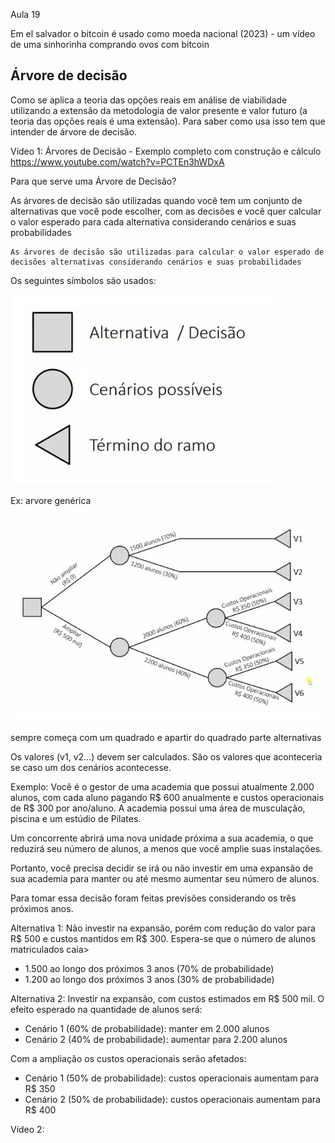 Aula 19

Em el salvador o bitcoin é usado como moeda nacional (2023) - um vídeo de uma sinhorinha comprando ovos com bitcoin

## Árvore de decisão 

Como se aplica a teoria das opções reais em análise de viabilidade utilizando a extensão da metodologia de valor presente e valor futuro (a teoria das opções reais é uma extensão). Para saber como usa isso tem que intender de árvore de decisão.

Vídeo 1: Árvores de Decisão - Exemplo completo com construção e cálculo https://www.youtube.com/watch?v=PCTEn3hWDxA

Para que serve uma Árvore de Decisão?

As árvores de decisão são utilizadas quando você tem um conjunto de alternativas que você pode escolher, com as decisões e você quer calcular o valor esperado para cada alternativa considerando cenários e suas probabilidades

```
As árvores de decisão são utilizadas para calcular o valor esperado de decisões alternativas considerando cenários e suas probabilidades
```

Os seguintes símbolos são usados:

<img src=".assets/simbologia.jpg">

Ex: arvore genérica

<img src=".assets/arv_gen.jpg">


sempre começa com um quadrado e apartir do quadrado parte alternativas

Os valores (v1, v2...) devem ser calculados. São os valores que aconteceria se caso um dos cenários acontecesse.

Exemplo: Você é o gestor de uma academia que possui atualmente 2.000 alunos, com cada aluno pagando R$ 600 anualmente e custos operacionais de R$ 300 por ano/aluno. A academia possui uma área de musculação, piscina e um estúdio de Pilates.

Um concorrente abrirá uma nova unidade próxima a sua academia, o que reduzirá seu número de alunos, a menos que você amplie suas instalações.

Portanto, você precisa decidir se irá ou não investir em uma expansão de sua academia para manter ou até mesmo aumentar seu número de alunos.

Para tomar essa decisão foram feitas previsões considerando os três próximos anos.


Alternativa 1: Não investir na expansão, porém com redução do valor para R$ 500 e custos mantidos em R$ 300. Espera-se que o número de alunos matriculados caia>

- 1.500 ao longo dos próximos 3 anos (70% de probabilidade)
- 1.200 ao longo dos próximos 3 anos (30% de probabilidade)

Alternativa 2: Investir na expansão, com custos estimados em R$ 500 mil. O efeito esperado na quantidade de alunos será:

- Cenário 1 (60% de probabilidade): manter em 2.000 alunos
- Cenário 2 (40% de probabilidade): aumentar para 2.200 alunos

Com a ampliação os custos operacionais serão afetados:

- Cenário 1 (50% de probabilidade): custos operacionais aumentam para R$ 350
- Cenário 2 (50% de probabilidade): custos operacionais aumentam para R$ 400




Vídeo 2:
